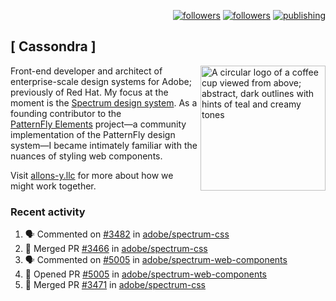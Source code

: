 <p align="right"><a rel="me" href="https://front-end.social/@castastrophe">
    <img alt="followers" title="Follow me on Mastodon" src="https://img.shields.io/mastodon/follow/109297102751309835?domain=https%3A%2F%2Ffront-end.social&label=Follow&logo=mastodon&logoColor=white&style=for-the-badge&labelColor=008080&color=006969"/></a>
  <a href="https://codepen.io/castastrophe/">
    <img alt="followers" title="Follow me on CodePen" src="https://img.shields.io/badge/23-1?color=640464&labelColor=7c007c&style=for-the-badge&logo=codepen&label=Follow"/></a>
<a href="https://castastrophe.medium.com/">
    <img alt="publishing" title="View articles on Medium" src="https://img.shields.io/badge/107-1?color=666&labelColor=444&label=subscribe&logo=medium&logoColor=white&style=for-the-badge"/></a>
</p>

## [&nbsp;Cassondra&nbsp;]

<img align="right" src="https://github-production-user-asset-6210df.s3.amazonaws.com/1840295/253016758-ba468774-1cd3-42c2-8f43-947b5eeb5edf.png" height="200" alt="A circular logo of a coffee cup viewed from above; abstract, dark outlines with hints of teal and creamy tones">

Front-end developer and architect of enterprise-scale design systems for Adobe; previously of Red Hat. My focus at the moment is the [Spectrum design system](https://github.com/adobe/spectrum-css). As a founding contributor to the [PatternFly&nbsp;Elements](https://github.com/patternfly/patternfly-elements) project&mdash;a community implementation of the PatternFly design system&mdash;I became intimately familiar with the nuances of styling web components.

Visit [allons-y.llc](http://allons-y.llc/) for more about how we might work together.

### Recent activity

<!--START_SECTION:activity-->
1. 🗣 Commented on [#3482](https://github.com/adobe/spectrum-css/pull/3482#issuecomment-2577984667) in [adobe/spectrum-css](https://github.com/adobe/spectrum-css)
2. 🎉 Merged PR [#3466](https://github.com/adobe/spectrum-css/pull/3466) in [adobe/spectrum-css](https://github.com/adobe/spectrum-css)
3. 🗣 Commented on [#5005](https://github.com/adobe/spectrum-web-components/pull/5005#issuecomment-2573846668) in [adobe/spectrum-web-components](https://github.com/adobe/spectrum-web-components)
4. 💪 Opened PR [#5005](https://github.com/adobe/spectrum-web-components/pull/5005) in [adobe/spectrum-web-components](https://github.com/adobe/spectrum-web-components)
5. 🎉 Merged PR [#3471](https://github.com/adobe/spectrum-css/pull/3471) in [adobe/spectrum-css](https://github.com/adobe/spectrum-css)
<!--END_SECTION:activity-->
